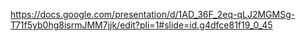 https://docs.google.com/presentation/d/1AD_36F_2eq-qLJ2MGMSg-T71f5yb0hg8isrmJMM7jjk/edit?pli=1#slide=id.g4dfce81f19_0_45
